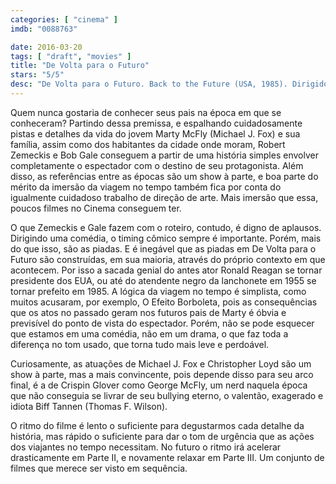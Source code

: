 ```yaml
---
categories: [ "cinema" ]
imdb: "0088763"

date: 2016-03-20
tags: [ "draft", "movies" ]
title: "De Volta para o Futuro"
stars: "5/5"
desc: "De Volta para o Futuro. Back to the Future (USA, 1985). Dirigido por Robert Zemeckis. Escrito por Robert Zemeckis, Bob Gale. Com Michael J. Fox, Christopher Lloyd, Lea Thompson, Crispin Glover, Thomas F. Wilson, Claudia Wells, Marc McClure, Wendie Jo Sperber, George DiCenzo."
---
```

Quem nunca gostaria de conhecer seus pais na época em que se conheceram? Partindo dessa premissa, e espalhando cuidadosamente pistas e detalhes da vida do jovem Marty McFly (Michael J. Fox) e sua família, assim como dos habitantes da cidade onde moram, Robert Zemeckis e Bob Gale conseguem a partir de uma história simples envolver completamente o espectador com o destino de seu protagonista. Além disso, as referências entre as épocas são um show à parte, e boa parte do mérito da imersão da viagem no tempo também fica por conta do igualmente cuidadoso trabalho de direção de arte. Mais imersão que essa, poucos filmes no Cinema conseguem ter.

O que Zemeckis e Gale fazem com o roteiro, contudo, é digno de aplausos. Dirigindo uma comédia, o timing cômico sempre é importante. Porém, mais do que isso, são as piadas. E é inegável que as piadas em De Volta para o Futuro são construídas, em sua maioria, através do próprio contexto em que acontecem. Por isso a sacada genial do antes ator Ronald Reagan se tornar presidente dos EUA, ou até do atendente negro da lanchonete em 1955 se tornar prefeito em 1985. A lógica da viagem no tempo é simplista, como muitos acusaram, por exemplo, O Efeito Borboleta, pois as consequências que os atos no passado geram nos futuros pais de Marty é óbvia e previsível do ponto de vista do espectador. Porém, não se pode esquecer que estamos em uma comédia, não em um drama, o que faz toda a diferença no tom usado, que torna tudo mais leve e perdoável.

Curiosamente, as atuações de Michael J. Fox e Christopher Loyd são um show à parte, mas a mais convincente, pois depende disso para seu arco final, é a de Crispin Glover como George McFly, um nerd naquela época que não conseguia se livrar de seu bullying eterno, o valentão, exagerado e idiota Biff Tannen (Thomas F. Wilson).

O ritmo do filme é lento o suficiente para degustarmos cada detalhe da história, mas rápido o suficiente para dar o tom de urgência que as ações dos viajantes no tempo necessitam. No futuro o ritmo irá acelerar drasticamente em Parte II, e novamente relaxar em Parte III. Um conjunto de filmes que merece ser visto em sequência.
